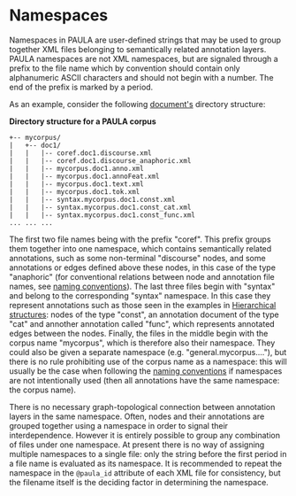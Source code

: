# Namespaces

Namespaces in PAULA are user-defined strings that may be used to group
together XML files belonging to semantically related annotation layers.
PAULA namespaces are not XML namespaces, but are signaled through a
prefix to the file name which by convention should contain only
alphanumeric ASCII characters and should not begin with a number. The
end of the prefix is marked by a period.

As an example, consider the following [document's](corpus-structure.md#documents) directory
structure:

**Directory structure for a PAULA corpus**
```
+-- mycorpus/
|   +-- doc1/
|   |   |-- coref.doc1.discourse.xml
|   |   |-- coref.doc1.discourse_anaphoric.xml
|   |   |-- mycorpus.doc1.anno.xml
|   |   |-- mycorpus.doc1.annoFeat.xml
|   |   |-- mycorpus.doc1.text.xml
|   |   |-- mycorpus.doc1.tok.xml
|   |   |-- syntax.mycorpus.doc1.const.xml
|   |   |-- syntax.mycorpus.doc1.const_cat.xml
|   |   |-- syntax.mycorpus.doc1.const_func.xml
... ... ...
```

The first two file names being with the prefix "coref". This prefix
groups them together into one namespace, which contains semantically
related annotations, such as some non-terminal "discourse" nodes, and
some annotations or edges defined above these nodes, in this case of the
type "anaphoric" (for conventional relations between node and annotation
file names, see [naming conventions](naming-conventions.md)). The last
three files begin with "syntax" and belong to the corresponding "syntax"
namespace. In this case they represent annotations such as those seen in
the examples in [Hierarchical structures](hierarchical-structures.md#structs): nodes of the type "const", an
annotation document of the type "cat" and annother annotation called
"func", which represents annotated edges between the nodes. Finally, the
files in the middle begin with the corpus name "mycorpus", which is
therefore also their namespace. They could also be given a separate
namespace (e.g. "general.mycorpus...."), but there is no rule
prohibiting use of the corpus name as a namespace: this will usually be
the case when following the [naming conventions](naming-conventions.md) if
namespaces are not intentionally used (then all annotations have the
same namespace: the corpus name).

There is no necessary graph-topological connection between annotation
layers in the same namespace. Often, nodes and their annotations are
grouped together using a namespace in order to signal their
interdependence. However it is entirely possible to group any
combination of files under one namespace. At present there is no way of
assigning multiple namespaces to a single file: only the string before
the first period in a file name is evaluated as its namespace. It is
recommended to repeat the namespace in the `@paula_id` attribute of each
XML file for consistency, but the filename itself is the deciding factor
in determining the namespace.
